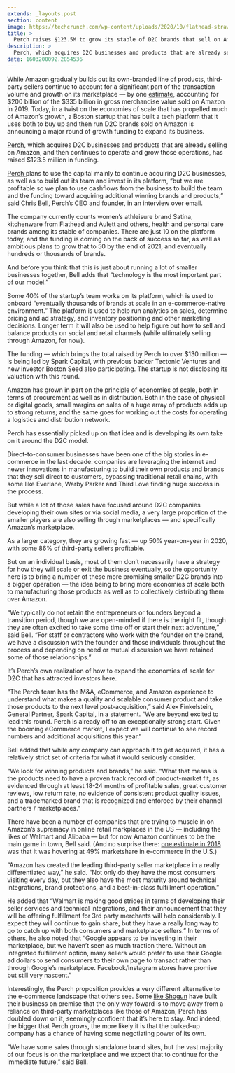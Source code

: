 ```yaml
--- 
extends: _layouts.post 
section: content 
image: https://techcrunch.com/wp-content/uploads/2020/10/flathead-straws.jpg?w=409 
title: > 
  Perch raises $123.5M to grow its stable of D2C brands that sell on Amazon – TechCrunch 
description: > 
  Perch, which acquires D2C businesses and products that are already selling on Amazon, and then continues to operate and grow those operations, has raised $123.5 million in funding.The company currently counts women’s athleisure brand Satina, kitchenware from Flathead and Aulett and others, health and personal care brands among its stable of companies.Perch has essentially picked up on that idea and is developing its own take on it around the D2C model.Facebook/Instagram stores have promise but still very nascent.”Interestingly, the Perch proposition provides a very different alternative to the e-commerce landscape that others see.Some like Shogun have built their business on premise that the only way foward is to move away from a reliance on third-party marketplaces like those of Amazon, Perch has doubled down on it, seemingly confident that it’s here to stay. 
date: 1603200092.2854536 
--- 
```

<div><p id="speakable-summary">While Amazon gradually builds out its own-branded line of products, third-party sellers continue to account for a significant part of the transaction volume and growth on its marketplace &#8212; by one <a href="https://www.marketplacepulse.com/articles/amazon-gmv-in-2019" target="_blank" rel="noopener noreferrer">estimate</a>, accounting for $200 billion of the $335 billion in gross merchandise value sold on Amazon in 2019. Today, in a twist on the economies of scale that has propelled much of Amazon&#8217;s growth, a Boston startup that has built a tech platform that it uses both to buy up and then run D2C brands sold on Amazon is announcing a major round of growth funding to expand its business.</p>
<p><a href="http://perchhq.com" target="_blank" rel="noopener noreferrer">Perch</a>, which acquires D2C businesses and products that are already selling on Amazon, and then continues to operate and grow those operations, has raised $123.5 million in funding.</p>
<p><a class="crunchbase-link" href="https://crunchbase.com/organization/perch-d715" target="_blank">Perch </a> plans to use the capital mainly to continue acquiring D2C businesses, as well as to build out its team and invest in its platform, &#8220;but we are profitable so we plan to use cashflows from the business to build the team and the funding toward acquiring additional winning brands and products,&#8221; said Chris Bell, Perch&#8217;s CEO and founder, in an interview over email.</p><p class="piano-inline-promo"></p>
<p>The company currently counts women&#8217;s athleisure brand Satina, kitchenware from Flathead and Aulett and others, health and personal care brands among its stable of companies. There are just 10 on the platform today, and the funding is coming on the back of success so far, as well as ambitious plans to grow that to 50 by the end of 2021, and eventually hundreds or thousands of brands.</p>
<p>And before you think that this is just about running a lot of smaller businesses together, Bell adds that &#8220;technology is the most important part of our model.&#8221;</p>
<p>Some 40% of the startup&#8217;s team works on its platform, which is used to onboard &#8220;eventually thousands of brands at scale in an e-commerce-native environment.&#8221; The platform is used to help run analytics on sales, determine pricing and ad strategy, and inventory positioning and other marketing decisions. Longer term it will also be used to help figure out how to sell and balance products on social and retail channels (while ultimately selling through Amazon, for now).</p>
<p>The funding &#8212; which brings the total raised by Perch to over $130 million &#8212; is being led by Spark Capital, with previous backer Tectonic Ventures and new investor Boston Seed also participating. The startup is not disclosing its valuation with this round.</p>
<p>Amazon has grown in part on the principle of economies of scale, both in terms of procurement as well as in distribution. Both in the case of physical or digital goods, small margins on sales of a huge array of products adds up to strong returns; and the same goes for working out the costs for operating a logistics and distribution network.</p>
<p>Perch has essentially picked up on that idea and is developing its own take on it around the D2C model.</p>
<p>Direct-to-consumer businesses have been one of the big stories in e-commerce in the last decade: companies are leveraging the internet and newer innovations in manufacturing to build their own products and brands that they sell direct to customers, bypassing traditional retail chains, with some like Everlane, Warby Parker and Third Love finding huge success in the process.</p>
<p>But while a lot of those sales have focused around D2C companies developing their own sites or via social media, a very large proportion of the smaller players are also selling through marketplaces &#8212; and specifically Amazon&#8217;s marketplace.</p>
<p>As a larger category, they are growing fast &#8212; up 50% year-on-year in 2020, with some 86% of third-party sellers profitable.</p>
<p>But on an individual basis, most of them don&#8217;t necessarily have a strategy for how they will scale or exit the business eventually, so the opportunity here is to bring a number of these more promising smaller D2C brands into a bigger operation &#8212; the idea being to bring more economies of scale both to manufacturing those products as well as to collectively distributing them over Amazon.</p>
<p>&#8220;We typically do not retain the entrepreneurs or founders beyond a transition period, though we are open-minded if there is the right fit, though they are often excited to take some time off or start their next adventure,&#8221; said Bell. &#8220;For staff or contractors who work with the founder on the brand, we have a discussion with the founder and those individuals throughout the process and depending on need or mutual discussion we have retained some of those relationships.&#8221;</p>
<p>It&#8217;s Perch&#8217;s own realization of how to expand the economies of scale for D2C that has attracted investors here.</p>
<p>&#8220;The Perch team has the M&amp;A, eCommerce, and Amazon experience to understand what makes a quality and scalable consumer product and take those products to the next level post-acquisition,&#8221; said Alex Finkelstein, General Partner, Spark Capital, in a statement. &#8220;We are beyond excited to lead this round. Perch is already off to an exceptionally strong start. Given the booming eCommerce market, I expect we will continue to see record numbers and additional acquisitions this year.&#8221;</p>
<p>Bell added that while any company can approach it to get acquired, it has a relatively strict set of criteria for what it would seriously consider.</p>
<p>&#8220;We look for winning products and brands,&#8221; he said. &#8220;What that means is the products need to have a proven track record of product-market fit, as evidenced through at least 18-24 months of profitable sales, great customer reviews, low return rate, no evidence of consistent product quality issues, and a trademarked brand that is recognized and enforced by their channel partners / marketplaces.&#8221;</p>
<p>There have been a number of companies that are trying to muscle in on Amazon&#8217;s supremacy in online retail markplaces in the US &#8212; including the likes of Walmart and Alibaba &#8212; but for now Amazon continues to be the main game in town, Bell said. (And no surprise there: <a href="https://techcrunch.com/2018/07/13/amazons-share-of-the-us-e-commerce-market-is-now-49-or-5-of-all-retail-spend/" target="_blank" rel="noopener noreferrer">one estimate in 2018</a> was that it was hovering at 49% marketshare in e-commerce in the U.S.)</p>
<p>&#8220;Amazon has created the leading third-party seller marketplace in a really differentiated way,&#8221; he said. &#8220;Not only do they have the most consumers visiting every day, but they also have the most maturity around technical integrations, brand protections, and a best-in-class fulfillment operation.&#8221;</p>
<p>He added that &#8220;Walmart is making good strides in terms of developing their seller services and technical integrations, and their announcement that they will be offering fulfillment for 3rd party merchants will help considerably. I expect they will continue to gain share, but they have a really long way to go to catch up with both consumers and marketplace sellers.&#8221; In terms of others, he also noted that &#8220;Google appears to be investing in their marketplace, but we haven&#8217;t seen as much traction there. Without an integrated fulfillment option, many sellers would prefer to use their Google ad dollars to send consumers to their own page to transact rather than through Google&#8217;s marketplace. Facebook/Instagram stores have promise but still very nascent.&#8221;</p>
<p>Interestingly, the Perch proposition provides a very different alternative to the e-commerce landscape that others see. Some <a href="https://techcrunch.com/2020/10/07/shogun-raises-35m-to-help-brands-take-on-amazon-with-faster-and-better-sites-of-their-own/" target="_blank" rel="noopener noreferrer">like Shogun</a> have built their business on premise that the only way foward is to move away from a reliance on third-party marketplaces like those of Amazon, Perch has doubled down on it, seemingly confident that it&#8217;s here to stay. And indeed, the bigger that Perch grows, the more likely it is that the bulked-up company has a chance of having some negotiating power of its own.</p>
<p>&#8220;We have some sales through standalone brand sites, but the vast majority of our focus is on the marketplace and we expect that to continue for the immediate future,&#8221; said Bell.</p>
			</div>